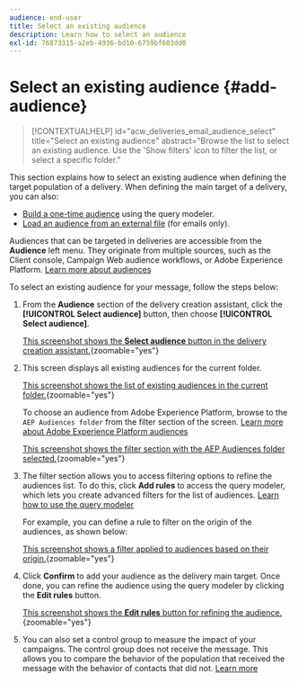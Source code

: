 ```yaml
---
audience: end-user
title: Select an existing audience
description: Learn how to select an audience
exl-id: 76873315-a2eb-4936-bd10-6759bf603dd0
---
```

# Select an existing audience {#add-audience}

>[!CONTEXTUALHELP]
>id="acw_deliveries_email_audience_select"
>title="Select an existing audience"
>abstract="Browse the list to select an existing audience. Use the 'Show filters' icon to filter the list, or select a specific folder."

This section explains how to select an existing audience when defining the target population of a delivery. When defining the main target of a delivery, you can also:  
* [Build a one-time audience](one-time-audience.md) using the query modeler.  
* [Load an audience from an external file](file-audience.md) (for emails only).  

Audiences that can be targeted in deliveries are accessible from the **Audience** left menu. They originate from multiple sources, such as the Client console, Campaign Web audience workflows, or Adobe Experience Platform. [Learn more about audiences](manage-audience.md)

To select an existing audience for your message, follow the steps below:

1. From the **Audience** section of the delivery creation assistant, click the **[!UICONTROL Select audience]** button, then choose **[!UICONTROL Select audience]**.  

   [This screenshot shows the **Select audience** button in the delivery creation assistant.](assets/create-audience.png){zoomable="yes"}  

1. This screen displays all existing audiences for the current folder.  

   [This screenshot shows the list of existing audiences in the current folder.](assets/create-audience2.png){zoomable="yes"}  

   To choose an audience from Adobe Experience Platform, browse to the `AEP Audiences folder` from the filter section of the screen. [Learn more about Adobe Experience Platform audiences](manage-audience.md#monitor)

   [This screenshot shows the filter section with the AEP Audiences folder selected.](assets/select-audience-folder.png){zoomable="yes"}  

1. The filter section allows you to access filtering options to refine the audiences list. To do this, click **Add rules** to access the query modeler, which lets you create advanced filters for the list of audiences. [Learn how to use the query modeler](../query/query-modeler-overview.md)

    For example, you can define a rule to filter on the origin of the audiences, as shown below:  

    [This screenshot shows a filter applied to audiences based on their origin.](assets/filter-on-aep-audience.png){zoomable="yes"}  

1. Click **Confirm** to add your audience as the delivery main target. Once done, you can refine the audience using the query modeler by clicking the **Edit rules** button.  

   [This screenshot shows the **Edit rules** button for refining the audience.](assets/refine-audience.png){zoomable="yes"}  

1. You can also set a control group to measure the impact of your campaigns. The control group does not receive the message. This allows you to compare the behavior of the population that received the message with the behavior of contacts that did not. [Learn more](control-group.md)